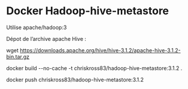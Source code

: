 # Docker Hadoop-hive-metastore

Utilise apache/hadoop:3

Dépot de l’archive apache Hive : 

wget https://downloads.apache.org/hive/hive-3.1.2/apache-hive-3.1.2-bin.tar.gz

docker build --no-cache -t chriskross83/hadoop-hive-metastore:3.1.2 .

docker push chriskross83/hadoop-hive-metastore:3.1.2
